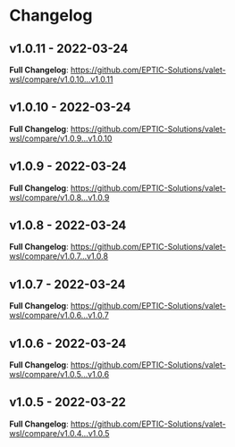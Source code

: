 # Changelog

## v1.0.11 - 2022-03-24

**Full Changelog**: https://github.com/EPTIC-Solutions/valet-wsl/compare/v1.0.10...v1.0.11

## v1.0.10 - 2022-03-24

**Full Changelog**: https://github.com/EPTIC-Solutions/valet-wsl/compare/v1.0.9...v1.0.10

## v1.0.9 - 2022-03-24

**Full Changelog**: https://github.com/EPTIC-Solutions/valet-wsl/compare/v1.0.8...v1.0.9

## v1.0.8 - 2022-03-24

**Full Changelog**: https://github.com/EPTIC-Solutions/valet-wsl/compare/v1.0.7...v1.0.8

## v1.0.7 - 2022-03-24

**Full Changelog**: https://github.com/EPTIC-Solutions/valet-wsl/compare/v1.0.6...v1.0.7

## v1.0.6 - 2022-03-24

**Full Changelog**: https://github.com/EPTIC-Solutions/valet-wsl/compare/v1.0.5...v1.0.6

## v1.0.5 - 2022-03-22

**Full Changelog**: https://github.com/EPTIC-Solutions/valet-wsl/compare/v1.0.4...v1.0.5
